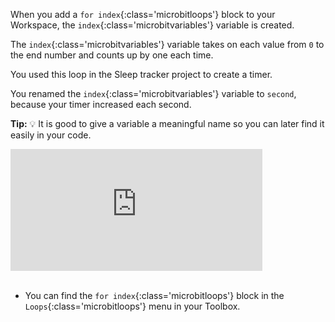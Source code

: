 When you add a `for index`{:class='microbitloops'} block to your Workspace, the `index`{:class='microbitvariables'} variable is created.

The `index`{:class='microbitvariables'} variable takes on each value from `0` to the end number and counts up by one each time.

You used this loop in the Sleep tracker project to create a timer.

You renamed the `index`{:class='microbitvariables'} variable to `second`, because your timer increased each second.

**Tip:** 💡 It is good to give a variable a meaningful name so you can later find it easily in your code.

<div style="position:relative;height:calc(125px + 5em);width:100%;overflow:hidden;"><iframe style="position:relative;top:0;left:0;width:80%;height:100%;" src="https://makecode.microbit.org/---codeembed#pub:_Mgra5x1axVT7" allowfullscreen="allowfullscreen" frameborder="0" sandbox="allow-scripts allow-same-origin"></iframe></div>

<br>

- You can find the `for index`{:class='microbitloops'} block in the `Loops`{:class='microbitloops'} menu in your Toolbox.